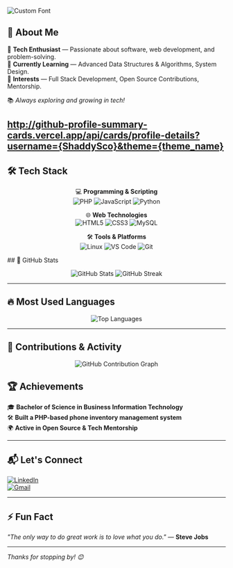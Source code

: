 ![Custom Font](https://img.shields.io/badge/Hi,%20I'm%20Shadrack%20Wahinya%20🐼-f92404?style=for-the-badge&labelColor=000000&logo=panda)

## 🚀 About Me  

🔹 **Tech Enthusiast** — Passionate about software, web development, and problem-solving.  
🔹 **Currently Learning** — Advanced Data Structures & Algorithms, System Design.  
🔹 **Interests** — Full Stack Development, Open Source Contributions, Mentorship.  

📚 _Always exploring and growing in tech!_


http://github-profile-summary-cards.vercel.app/api/cards/profile-details?username={ShaddySco}&theme={theme_name}
---

## 🛠️ Tech Stack  
<div align="center">
  
💻 **Programming & Scripting**  
![PHP](https://img.shields.io/badge/PHP-f92404?style=for-the-badge&logo=php&logoColor=white)  ![JavaScript](https://img.shields.io/badge/JavaScript-000000?style=for-the-badge&logo=javascript&logoColor=yellow)  ![Python](https://img.shields.io/badge/Python-f92404?style=for-the-badge&logo=python&logoColor=white)  

🌐 **Web Technologies**  
![HTML5](https://img.shields.io/badge/HTML5-000000?style=for-the-badge&logo=html5&logoColor=f92404)  ![CSS3](https://img.shields.io/badge/CSS3-f92404?style=for-the-badge&logo=css3&logoColor=white) ![MySQL](https://img.shields.io/badge/MySQL-000000?style=for-the-badge&logo=mysql&logoColor=white)  

🛠️ **Tools & Platforms**  
![Linux](https://img.shields.io/badge/Linux-f92404?style=for-the-badge&logo=linux&logoColor=white)  ![VS Code](https://img.shields.io/badge/VS%20Code-000000?style=for-the-badge&logo=visual-studio-code&logoColor=blue)  ![Git](https://img.shields.io/badge/Git-f92404?style=for-the-badge&logo=git&logoColor=white)  

</div>
## 🚀 GitHub Stats  

<p align="center">
  <img src="https://github-readme-stats.vercel.app/api?username=shaddySco&show_icons=true&theme=tokyonight&count_private=true" alt="GitHub Stats" />
  <img src="https://streak-stats.demolab.com/?user=shaddySco&theme=tokyonight" alt="GitHub Streak" />
</p>

---

## 🔥 Most Used Languages  

<p align="center">
  <img src="https://github-readme-stats.vercel.app/api/top-langs/?username=shaddySco&layout=compact&theme=tokyonight" alt="Top Languages" />
</p>

---

## 🎯 Contributions & Activity  

<p align="center">
  <img src="https://github-profile-summary-cards.vercel.app/api/cards/profile-details?username=shaddySco&theme=tokyonight" alt="GitHub Contribution Graph" />
</p>


## 🏆 Achievements  

🎓 **Bachelor of Science in Business Information Technology**  
🛠️ **Built a PHP-based phone inventory management system**  
🌍 **Active in Open Source & Tech Mentorship**  

---

## 📬 Let's Connect  

[![LinkedIn](https://img.shields.io/badge/LinkedIn-000000?style=for-the-badge&logo=linkedin&logoColor=white)](https://www.linkedin.com/in/shadrackwahinya/)  
[![Gmail](https://img.shields.io/badge/Gmail-f92404?style=for-the-badge&logo=gmail&logoColor=white)](mailto:your-email@example.com)  

---

## ⚡ Fun Fact  

_"The only way to do great work is to love what you do."_ — **Steve Jobs**  

---

_Thanks for stopping by! 😊_
